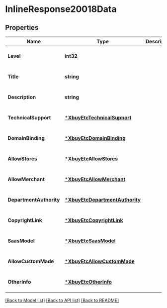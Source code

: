 # InlineResponse20018Data

## Properties
Name | Type | Description | Notes
------------ | ------------- | ------------- | -------------
**Level** | **int32** |  | [optional] [default to null]
**Title** | **string** |  | [optional] [default to null]
**Description** | **string** |  | [optional] [default to null]
**TechnicalSupport** | [***XbuyEtcTechnicalSupport**](xbuy.etc.TechnicalSupport.md) |  | [optional] [default to null]
**DomainBinding** | [***XbuyEtcDomainBinding**](xbuy.etc.DomainBinding.md) |  | [optional] [default to null]
**AllowStores** | [***XbuyEtcAllowStores**](xbuy.etc.AllowStores.md) |  | [optional] [default to null]
**AllowMerchant** | [***XbuyEtcAllowMerchant**](xbuy.etc.AllowMerchant.md) |  | [optional] [default to null]
**DepartmentAuthority** | [***XbuyEtcDepartmentAuthority**](xbuy.etc.DepartmentAuthority.md) |  | [optional] [default to null]
**CopyrightLink** | [***XbuyEtcCopyrightLink**](xbuy.etc.CopyrightLink.md) |  | [optional] [default to null]
**SaasModel** | [***XbuyEtcSaasModel**](xbuy.etc.SaasModel.md) |  | [optional] [default to null]
**AllowCustomMade** | [***XbuyEtcAllowCustomMade**](xbuy.etc.AllowCustomMade.md) |  | [optional] [default to null]
**OtherInfo** | [***XbuyEtcOtherInfo**](xbuy.etc.OtherInfo.md) |  | [optional] [default to null]

[[Back to Model list]](../README.md#documentation-for-models) [[Back to API list]](../README.md#documentation-for-api-endpoints) [[Back to README]](../README.md)

